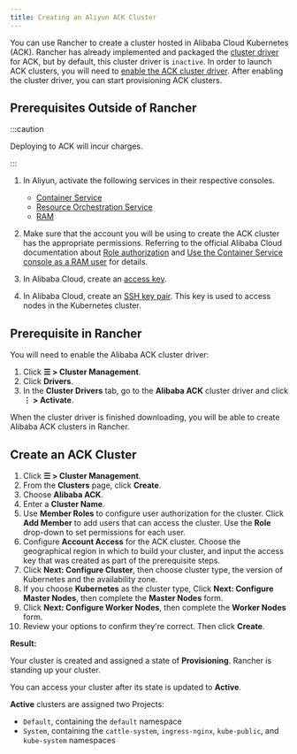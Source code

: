 ```yaml
---
title: Creating an Aliyun ACK Cluster
---
```


You can use Rancher to create a cluster hosted in Alibaba Cloud Kubernetes (ACK). Rancher has already implemented and packaged the [cluster driver](../../authentication-permissions-and-global-configuration/about-provisioning-drivers/manage-cluster-drivers.md) for ACK, but by default, this cluster driver is `inactive`. In order to launch ACK clusters, you will need to [enable the ACK cluster driver](../../authentication-permissions-and-global-configuration/about-provisioning-drivers/manage-cluster-drivers.md#activating-deactivating-cluster-drivers). After enabling the cluster driver, you can start provisioning ACK clusters.

## Prerequisites Outside of Rancher

:::caution

Deploying to ACK will incur charges.

:::

1. In Aliyun, activate the following services in their respective consoles.

    - [Container Service](https://cs.console.aliyun.com)
    - [Resource Orchestration Service](https://ros.console.aliyun.com)
    - [RAM](https://ram.console.aliyun.com)

2. Make sure that the account you will be using to create the ACK cluster has the appropriate permissions. Referring to the official Alibaba Cloud documentation about [Role authorization](https://www.alibabacloud.com/help/doc-detail/86483.htm) and [Use the Container Service console as a RAM user](https://www.alibabacloud.com/help/doc-detail/86484.htm) for details.

3. In Alibaba Cloud, create an [access key](https://www.alibabacloud.com/help/doc-detail/53045.html).

4. In Alibaba Cloud, create an [SSH key pair](https://www.alibabacloud.com/help/doc-detail/51793.html). This key is used to access nodes in the Kubernetes cluster.

## Prerequisite in Rancher

You will need to enable the Alibaba ACK cluster driver:

1. Click **☰ > Cluster Management**.
1. Click **Drivers**.
1. In the **Cluster Drivers** tab, go to the **Alibaba ACK** cluster driver and click **⋮ > Activate**.

When the cluster driver is finished downloading, you will be able to create Alibaba ACK clusters in Rancher.

## Create an ACK Cluster

1. Click **☰ > Cluster Management**.
1. From the **Clusters** page, click **Create**.
1. Choose **Alibaba ACK**.
1. Enter a **Cluster Name**.
1. Use **Member Roles** to configure user authorization for the cluster. Click **Add Member** to add users that can access the cluster. Use the **Role** drop-down to set permissions for each user.
1. Configure **Account Access** for the ACK cluster. Choose the geographical region in which to build your cluster, and input the access key that was created as part of the prerequisite steps.
1. Click **Next: Configure Cluster**, then choose cluster type, the version of Kubernetes and the availability zone.
1. If you choose **Kubernetes** as the cluster type, Click **Next: Configure Master Nodes**, then complete the **Master Nodes** form.
1. Click **Next: Configure Worker Nodes**, then complete the **Worker Nodes** form.
1. Review your options to confirm they're correct. Then click **Create**.

**Result:**

Your cluster is created and assigned a state of **Provisioning**. Rancher is standing up your cluster.

You can access your cluster after its state is updated to **Active**.

**Active** clusters are assigned two Projects:

- `Default`, containing the `default` namespace
- `System`, containing the `cattle-system`, `ingress-nginx`, `kube-public`, and `kube-system` namespaces
